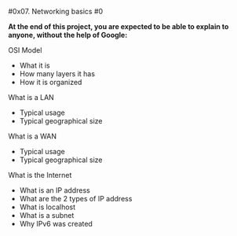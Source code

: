 #0x07. Networking basics #0

**At the end of this project, you are expected to be able to explain to anyone, without the help of Google:**

OSI Model
* What it is
* How many layers it has
* How it is organized

What is a LAN
* Typical usage
* Typical geographical size

What is a WAN
* Typical usage
* Typical geographical size

What is the Internet
* What is an IP address
* What are the 2 types of IP address
* What is localhost
* What is a subnet
* Why IPv6 was created
